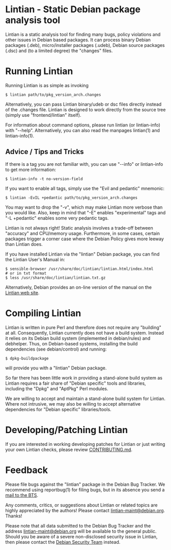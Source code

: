 Lintian - Static Debian package analysis tool
=============================================

Lintian is a static analysis tool for finding many bugs, policy
violations and other issues in Debian based packages.  It can process
binary Debian packages (.deb), micro/installer packages (.udeb),
Debian source packages (.dsc) and (to a limited degree) the "changes"
files.


Running Lintian
===============

Running Lintian is as simple as invoking

    $ lintian path/to/pkg_version_arch.changes

Alternatively, you can pass Lintian binary/udeb or dsc files directly
instead of the .changes file.  Lintian is designed to work directly
from the source tree (simply use "frontend/lintian" itself).

For information about command options, please run lintian (or
lintian-info) with "--help". Alternatively, you can also read the
manpages lintian(1) and lintian-info(1).

Advice / Tips and Tricks
------------------------

If there is a tag you are not familiar with, you can use "--info" or
lintian-info to get more information:

    $ lintian-info -t no-version-field

If you want to enable all tags, simply use the "Evil and pedantic"
mnemonic:

    $ lintian -EvIL +pedantic path/to/pkg_version_arch.changes

You may want to drop the "-v", which may make Lintian more verbose
than you would like.  Also, keep in mind that "-E" enables
"experimental" tags and "-L +pedantic" enables some very pedantic
tags.

Lintian is not always right!  Static analysis involves a trade-off
between "accuracy" and CPU/memory usage.  Furthermore, in some cases,
certain packages trigger a corner case where the Debian Policy gives
more leeway than Lintian does.

If you have installed Lintian via the "lintian" Debian package, you
can find the Lintian User's Manual in:

    $ sensible-browser /usr/share/doc/lintian/lintian.html/index.html
    # or in txt format
    $ less /usr/share/doc/lintian/lintian.txt.gz

Alternatively, Debian provides an on-line version of the manual on
the [Lintian web site][online-manual].

[online-manual]: https://lintian.debian.org/manual/index.html

Compiling Lintian
=================

Lintian is written in pure Perl and therefore does not require any
"building" at all.  Consequently, Lintian currently does not have a
build system.  Instead it relies on its Debian build system
(implemented in debian/rules) and debhelper.  Thus, on Debian-based
systems, installing the build dependencies (see debian/control) and
running:

    $ dpkg-buildpackage

will provide you with a "lintian" Debian package.

So far there has been little work in providing a stand-alone build
system as Lintian requires a fair share of "Debian specific" tools and
libraries, including the "Dpkg" and "AptPkg" Perl modules.

We are willing to accept and maintain a stand-alone build system for
Lintian.  Where not intrusive, we may also be willing to accept
alternative dependencies for "Debian specific" libraries/tools.

Developing/Patching Lintian
===========================

If you are interested in working developing patches for Lintian or
just writing your own Lintian checks, please review
[CONTRIBUTING.md](CONTRIBUTING.md).

Feedback
========

Please file bugs against the "lintian" package in the Debian Bug
Tracker.  We recommend using reportbug(1) for filing bugs, but
in its absence you send a [mail to the BTS][bts-report-bug].

Any comments, critics, or suggestions about Lintian or related topics
are highly appreciated by the authors! Please contact
<lintian-maint@debian.org>.  Thanks!

Please note that all data submitted to the Debian Bug Tracker and the
address <lintian-maint@debian.org> will be available to the general
public.  Should you be aware of a severe non-disclosed security issue
in Lintian, then please contact the
[Debian Security Team][report-security-issue] instead.

[bts-report-bug]: https://www.debian.org/Bugs/Reporting

[report-security-issue]: https://www.debian.org/security/faq#contact
